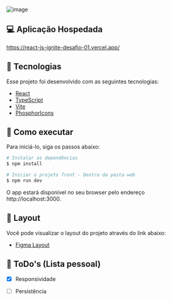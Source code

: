 ![image](https://user-images.githubusercontent.com/42179041/175349405-b251daf4-3206-4bbc-802f-d222285f865e.png)

## 💻 Aplicação Hospedada
https://react-js-ignite-desafio-01.vercel.app/


## 🧪 Tecnologias

Esse projeto foi desenvolvido com as seguintes tecnologias:

- [React](https://reactjs.org)
- [TypeScript](https://www.typescriptlang.org/)
- [Vite](https://vitejs.dev/)
- [PhosphorIcons](https://phosphoricons.com/)


## 🚀 Como executar

Para iniciá-lo, siga os passos abaixo:
```bash
# Instalar as dependências
$ npm install

# Iniciar o projeto front - Dentro da pasta web
$ npm run dev
```
O app estará disponível no seu browser pelo endereço http://localhost:3000.

## 🔖 Layout

Você pode visualizar o layout do projeto através do link abaixo:

- [Figma Layout](https://www.figma.com/file/BcSssoAINnk30E31VdjOds/ToDo-List-(Copy)?node-id=0%3A1) 


## 🤠 ToDo's (Lista pessoal)
- [x] Responsividade
- [ ] Persistência



